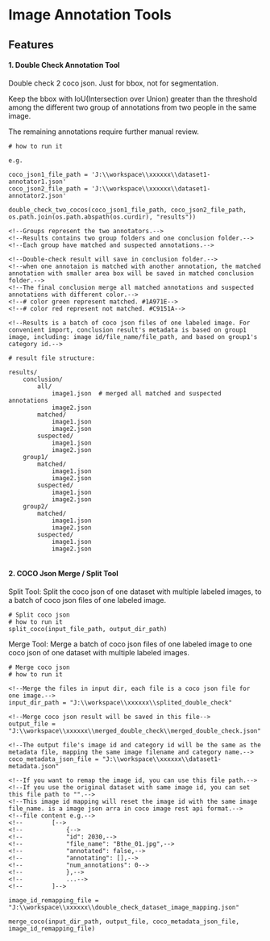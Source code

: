 # Image Annotation Tools

## Features

#### 1. Double Check Annotation Tool
Double check 2 coco json. Just for bbox, not for segmentation.

Keep the bbox with IoU(Intersection over Union) greater than the threshold among the different two group of annotations from two people in the same image.

The remaining annotations require further manual review. 

```angular2html
# how to run it

e.g.
    
coco_json1_file_path = 'J:\\workspace\\xxxxxx\\dataset1-annotator1.json'
coco_json2_file_path = 'J:\\workspace\\xxxxxx\\dataset1-annotator2.json'

double_check_two_cocos(coco_json1_file_path, coco_json2_file_path, os.path.join(os.path.abspath(os.curdir), "results"))

<!--Groups represent the two annotators.-->
<!--Results contains two group folders and one conclusion folder.-->
<!--Each group have matched and suspected annotations.-->

<!--Double-check result will save in conclusion folder.-->
<!--when one annotaion is matched with another annotation, the matched annotation with smaller area box will be saved in matched conclusion folder.-->
<!--The final conclusion merge all matched annotations and suspected annotations with different color.-->
<!--# color green represent matched. #1A971E-->
<!--# color red represent not matched. #C9151A-->

<!--Results is a batch of coco json files of one labeled image. For convenient import, conclusion result's metadata is based on group1 image, including: image id/file_name/file_path, and based on group1's category id.-->

# result file structure:

results/
    conclusion/
        all/
            image1.json  # merged all matched and suspected annotations
            image2.json
        matched/
            image1.json
            image2.json
        suspected/
            image1.json
            image2.json
    group1/
        matched/
            image1.json
            image2.json
        suspected/
            image1.json
            image2.json
    group2/
        matched/
            image1.json
            image2.json
        suspected/
            image1.json
            image2.json


```

#### 2. COCO Json Merge / Split Tool
Split Tool: Split the coco json of one dataset with multiple labeled images, to a batch of coco json files of one labeled image.

```angular2html
# Split coco json
# how to run it
split_coco(input_file_path, output_dir_path)

```

Merge Tool: Merge a batch of coco json files of one labeled image to one coco json of one dataset with multiple labeled images.

```angular2html
# Merge coco json
# how to run it

<!--Merge the files in input dir, each file is a coco json file for one image.-->
input_dir_path = "J:\\workspace\\xxxxxx\\splited_double_check"

<!--Merge coco json result will be saved in this file-->
output_file = "J:\\workspace\\xxxxxx\\merged_double_check\\merged_double_check.json"

<!--The output file's image id and category id will be the same as the metadata file, mapping the same image filename and category name.-->
coco_metadata_json_file = "J:\\workspace\\xxxxxx\\dataset1-metadata.json"

<!--If you want to remap the image id, you can use this file path.-->
<!--If you use the original dataset with same image id, you can set this file path to "".-->
<!--This image id mapping will reset the image id with the same image file_name. is a image json arra in coco image rest api format.-->
<!--file content e.g.-->
<!--        [-->
<!--            {-->
<!--            "id": 2030,-->
<!--            "file_name": "Bthe_01.jpg",-->
<!--            "annotated": false,-->
<!--            "annotating": [],-->
<!--            "num_annotations": 0-->
<!--            },-->
<!--            ...-->
<!--        ]-->

image_id_remapping_file = "J:\\workspace\\xxxxxx\\double_check_dataset_image_mapping.json"

merge_coco(input_dir_path, output_file, coco_metadata_json_file, image_id_remapping_file)
```
